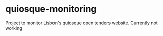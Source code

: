 # quiosque-monitoring

Project to monitor Lisbon's quiosque open tenders website. Currently not working
